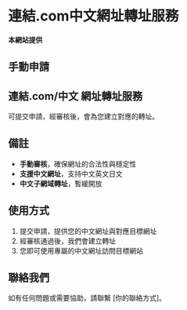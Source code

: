 # 連結.com中文網址轉址服務

#### 本網站提供 
## **手動申請** 
## **連結.com/中文** 網址轉址服務
可提交申請，經審核後，會為您建立對應的轉址。

## 備註
- **手動審核**，確保網址的合法性與穩定性  
- **支援中文網址**，支持中文英文日文  
- **中文子網域轉址**，暫緩開放  

## 使用方式
1. 提交申請，提供您的中文網址與對應目標網址  
2. 經審核通過後，我們會建立轉址  
3. 您即可使用專屬的中文網址訪問目標網站  

## 聯絡我們
如有任何問題或需要協助，請聯繫 [你的聯絡方式]。
